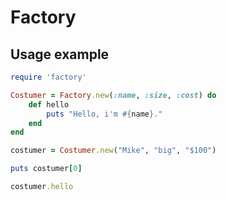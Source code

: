 # Factory

## Usage example

```ruby
require 'factory'

Costumer = Factory.new(:name, :size, :cost) do
	def hello
		puts "Hello, i'm #{name}."
	end
end

costumer = Costumer.new("Mike", "big", "$100")

puts costumer[0]

costumer.hello
```